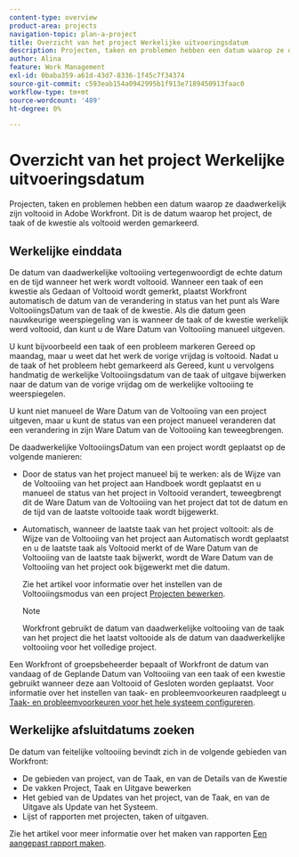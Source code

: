 ```yaml
---
content-type: overview
product-area: projects
navigation-topic: plan-a-project
title: Overzicht van het project Werkelijke uitvoeringsdatum
description: Projecten, taken en problemen hebben een datum waarop ze daadwerkelijk zijn voltooid in Adobe Workfront. Dit is de datum waarop het project, de taak of de kwestie als voltooid werden gemarkeerd.
author: Alina
feature: Work Management
exl-id: 0baba359-a61d-43d7-8336-1f45c7f34374
source-git-commit: c593eab154a0942995b1f913e7189450913faac0
workflow-type: tm+mt
source-wordcount: '489'
ht-degree: 0%

---
```


# Overzicht van het project Werkelijke uitvoeringsdatum

Projecten, taken en problemen hebben een datum waarop ze daadwerkelijk zijn voltooid in Adobe Workfront. Dit is de datum waarop het project, de taak of de kwestie als voltooid werden gemarkeerd.

## Werkelijke einddata

De datum van daadwerkelijke voltooiing vertegenwoordigt de echte datum en de tijd wanneer het werk wordt voltooid. Wanneer een taak of een kwestie als Gedaan of Voltooid wordt gemerkt, plaatst Workfront automatisch de datum van de verandering in status van het punt als Ware VoltooiingsDatum van de taak of de kwestie. Als die datum geen nauwkeurige weerspiegeling van is wanneer de taak of de kwestie werkelijk werd voltooid, dan kunt u de Ware Datum van Voltooiing manueel uitgeven.

U kunt bijvoorbeeld een taak of een probleem markeren Gereed op maandag, maar u weet dat het werk de vorige vrijdag is voltooid. Nadat u de taak of het probleem hebt gemarkeerd als Gereed, kunt u vervolgens handmatig de werkelijke Voltooiingsdatum van de taak of uitgave bijwerken naar de datum van de vorige vrijdag om de werkelijke voltooiing te weerspiegelen.

U kunt niet manueel de Ware Datum van de Voltooiing van een project uitgeven, maar u kunt de status van een project manueel veranderen dat een verandering in zijn Ware Datum van de Voltooiing kan teweegbrengen.

De daadwerkelijke VoltooiingsDatum van een project wordt geplaatst op de volgende manieren:

* Door de status van het project manueel bij te werken: als de Wijze van de Voltooiing van het project aan Handboek wordt geplaatst en u manueel de status van het project in Voltooid verandert, teweegbrengt dit de Ware Datum van de Voltooiing van het project dat tot de datum en de tijd van de laatste voltooide taak wordt bijgewerkt.
* Automatisch, wanneer de laatste taak van het project voltooit: als de Wijze van de Voltooiing van het project aan Automatisch wordt geplaatst en u de laatste taak als Voltooid merkt of de Ware Datum van de Voltooiing van de laatste taak bijwerkt, wordt de Ware Datum van de Voltooiing van het project ook bijgewerkt met die datum.

  Zie het artikel voor informatie over het instellen van de Voltooiingsmodus van een project [Projecten bewerken](../../../manage-work/projects/manage-projects/edit-projects.md).

  >[!NOTE]
  >
  >Workfront gebruikt de datum van daadwerkelijke voltooiing van de taak van het project die het laatst voltooide als de datum van daadwerkelijke voltooiing voor het volledige project.

Een Workfront of groepsbeheerder bepaalt of Workfront de datum van vandaag of de Geplande Datum van Voltooiing van een taak of een kwestie gebruikt wanneer deze aan Voltooid of Gesloten worden geplaatst. Voor informatie over het instellen van taak- en probleemvoorkeuren raadpleegt u [Taak- en probleemvoorkeuren voor het hele systeem configureren](../../../administration-and-setup/set-up-workfront/configure-system-defaults/set-task-issue-preferences.md).

<!--this statement is confusing, not sure what it is referring to, so I am drafting this for now: The value for the Actual Completion Date is always what is considered the current date and time.-->



## Werkelijke afsluitdatums zoeken

De datum van feitelijke voltooiing bevindt zich in de volgende gebieden van Workfront:

* De gebieden van project, van de Taak, en van de Details van de Kwestie
* De vakken Project, Taak en Uitgave bewerken
* Het gebied van de Updates van het project, van de Taak, en van de Uitgave als Update van het Systeem.
* Lijst of rapporten met projecten, taken of uitgaven.

Zie het artikel voor meer informatie over het maken van rapporten [Een aangepast rapport maken](../../../reports-and-dashboards/reports/creating-and-managing-reports/create-custom-report.md).
